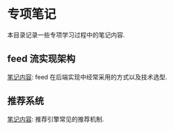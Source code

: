 # 专项笔记 #

本目录记录一些专项学习过程中的笔记内容.

## feed 流实现架构 ##

[笔记内容](./feed.md): feed 在后端实现中经常采用的方式以及技术选型.

## 推荐系统 ##

[笔记内容](./recommend.md): 推荐引擎常见的推荐机制.
